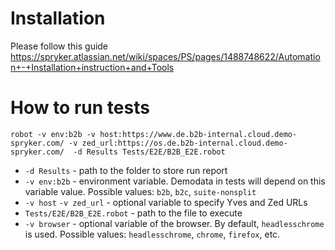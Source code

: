 # Installation

Please follow this guide https://spryker.atlassian.net/wiki/spaces/PS/pages/1488748622/Automation+-+Installation+instruction+and+Tools

# How to run tests

`robot -v env:b2b -v host:https://www.de.b2b-internal.cloud.demo-spryker.com/ -v zed_url:https://os.de.b2b-internal.cloud.demo-spryker.com/  -d Results Tests/E2E/B2B_E2E.robot`


* `-d Results` - path to the folder to store run report
* `-v env:b2b` - environment variable. Demodata in tests will depend on this variable value. Possible values: `b2b`, `b2c`, `suite-nonsplit`
* `-v host` `-v zed_url` - optional variable to specify Yves and Zed URLs
* `Tests/E2E/B2B_E2E.robot` - path to the file to execute
* `-v browser` - optional variable of the browser. By default, `headlesschrome` is used. Possible values: `headlesschrome`, `chrome`, `firefox`, etc.
